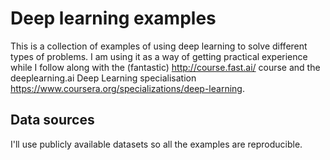 # Deep learning examples

This is a collection of examples of using deep learning to solve different types of problems. I am using it as a way of getting practical experience while I follow along with the (fantastic) http://course.fast.ai/ course and the deeplearning.ai Deep Learning specialisation https://www.coursera.org/specializations/deep-learning.

## Data sources

I'll use publicly available datasets so all the examples are reproducible.